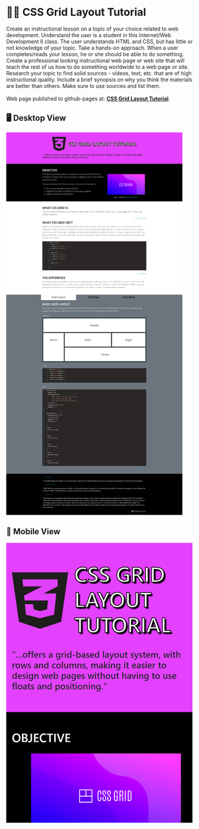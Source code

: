 # 👩‍🏫 CSS Grid Layout Tutorial

Create an instructional lesson on a topic of your choice related to web development. Understand the user is a student in this Internet/Web Development II class. The user understands HTML and CSS, but has little or not knowledge of your topic. Take a hands-on approach. When a user completes/reads your lesson, he or she should be able to do something. Create a professional looking instructional web page or web site that will teach the rest of us how to do something worldwide to a web page or site. Research your topic to find solid sources - videos, text, etc. that are of high instructional quality. Include a brief synopsis on why you think the materials are better than others. Make sure to use sources and list them.\
<br />
Web page published to github-pages at: **[CSS Grid Layout Tutorial](https://anaboca.github.io/scc-midterm-cssgrid/)**.

## 🖥️ Desktop View

![Desktop Screenshot](https://github.com/AnaBoca/scc-midterm-cssgrid/blob/main/images/desktop.png)

## 📱 Mobile View

![Mobile Screenshot](https://github.com/AnaBoca/scc-midterm-cssgrid/blob/main/images/mobile.png)
